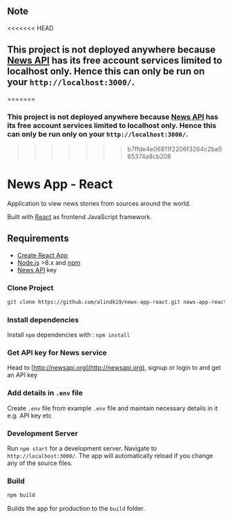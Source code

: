## Note

<<<<<<< HEAD
## This project is not deployed anywhere because [News API](https://newsapi.org/) has its free account services limited to localhost only. Hence this can only be run on your `http://localhost:3000/`.
=======
### This project is not deployed anywhere because [News API](https://newsapi.org/) has its free account services limited to localhost only. Hence this can only be run only on your `http://localhost:3000/`.
>>>>>>> b7ffde4e06811f2206f3264c2ba565374a8cb208

# News App - React

Application to view news stories from sources around the world.

Built with [React](https://reactjs.org/) as frontend JavaScript framework.

## Requirements

- [Create React App](https://github.com/facebook/create-react-app)
- [Node.js](https://nodejs.org/en/) >8.x and [npm](https://www.npmjs.com/)
- [News API](https://newsapi.org/) key

### Clone Project

```sh
git clone https://github.com/alindk19/news-app-react.git news-app-react
```

### Install dependencies

Install `npm` dependencies with :
`npm install`

### Get API key for News service

Head to [http://newsapi.org](http://newsapi.org), signup or login to and get an API key

### Add details in `.env` file

Create `.env` file from example `.env` file and maintain necessary details in it e.g. API key etc

### Development Server

Run `npm start` for a development server. Navigate to `http://localhost:3000/`. The app will automatically reload if you change any of the source files.

### Build

```sh
npm build
```

Builds the app for production to the `build` folder.

